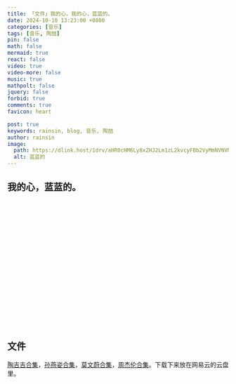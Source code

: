 ```yaml
---
title: 「文件」我的心，我的心，蓝蓝的。
date: 2024-10-10 13:23:00 +0800
categories: [音乐]
tags: [音乐, 陶喆]
pin: false
math: false
mermaid: true
react: false
video: true
video-more: false
music: true
mathpolt: false
jquery: false
forbid: true
comments: true
favicon: heart

post: true
keywords: rainsin, blog, 音乐, 陶喆
author: rainsin
image:
  path: https://dlink.host/1drv/aHR0cHM6Ly8xZHJ2Lm1zL2kvcyFBb2VyMmNVNVNsT0ZpWUVVU3ZFdndYMkRiM2VfRmc_ZT1EVzgwVVk.jpg
  alt: 蓝蓝的
---
```


## 我的心，蓝蓝的。

<div id="blue" style="width: 100%;aspect-ratio: 1920 / 1080;margin:20px 0;"></div>

<div id="player"></div>

<script>
window.load_event = {
    ...window.load_event,
    player_video: () => {

      new Artplayer({
        container: '#blue',
        url: 'https://file.rainsin.cn/d/blog/music/%E6%B2%99%E6%BB%A9.mov',
        theme: "#1677b3",
          autoMini: true,
          flip: true,
          playbackRate: true,
          screenshot: true,
          hotkey: true,
          pip: true,
          mutex: true,
          fullscreen: true,
          fullscreenWeb: true,
          miniProgressBar: true,
          playsInline: true,
          setting: true,
          autoOrientation: true,
      });

      const ap = new APlayer({
    container: document.getElementById('player'),
    mini: false,
    autoplay: false,
    theme: '#FADFA3',
    loop: 'all',
    order: 'random',
    preload: 'auto',
    volume: 0.7,
    mutex: true,
    listFolded: false,
    listMaxHeight: 90,
    lrcType: 3,
    audio: [
  {
    name: '云宫迅音',
    artist: '许镜清',
    url: 'https://file.rainsin.cn/d/blog/music/1986%20-《西游记-电视剧配乐原声》[disc1]/1-%20云宫迅音-电视剧《西游记》片头曲%20–%20许镜清.flac\r'
  },
  {
    name: '大圣歌',
    artist: '胡寅寅',
    url: 'https://file.rainsin.cn/d/blog/music/1986%20-《西游记-电视剧配乐原声》[disc1]/2-%20大圣歌-《西游记》电视剧插曲%20–%20胡寅寅.flac\r'
  },
  {
    name: '五百年沧海桑田',
    artist: '郁钧剑',
    url: 'https://file.rainsin.cn/d/blog/music/1986%20-《西游记-电视剧配乐原声》[disc1]/3-%20五百年沧海桑田-《西游记》电视剧插曲%20–%20郁钧剑.mp3\r'
  },
  {
    name: '走啊走',
    artist: '周立夫',
    url: 'https://file.rainsin.cn/d/blog/music/1986%20-《西游记-电视剧配乐原声》[disc1]/4-%20走啊走-《西游记》电视剧插曲%20-%20周立夫.mp3\r'
  },
  {
    name: '敢问路在何方',
    artist: '蒋大为',
    url: 'https://file.rainsin.cn/d/blog/music/1986%20-《西游记-电视剧配乐原声》[disc1]/5-%20敢问路在何方-《西游记》电视剧插曲%20–%20蒋大为.flac\r'
  },
  {
    name: '吹不散这点点愁',
    artist: '郁钧剑',
    url: 'https://file.rainsin.cn/d/blog/music/1986%20-《西游记-电视剧配乐原声》[disc1]/6-%20吹不散这点点愁-《西游记》电视剧插曲%20–%20郁钧剑.mp3\r'
  },
  {
    name: '女儿情',
    artist: '吴静',
    url: 'https://file.rainsin.cn/d/blog/music/1986%20-《西游记-电视剧配乐原声》[disc1]/7-%20女儿情-《西游记》电视剧插曲%20-%20吴静.mp3\r'
  },
  {
    name: '别亦难',
    artist: '吴静',
    url: 'https://file.rainsin.cn/d/blog/music/1986%20-《西游记-电视剧配乐原声》[disc1]/8-%20别亦难-电视剧《西游记》插曲%20–%20吴静.flac\r'
  },
  {
    name: '迟重瑞',
    artist: '许镜清',
    url: 'https://file.rainsin.cn/d/blog/music/1986%20-《西游记-电视剧配乐原声》[disc1]/9-%20晴空月儿明-《西游记》电视剧插曲%20–%20迟重瑞.flac\r'
  },
  {
    name: '何必西天万里遥',
    artist: '吴静',
    url: 'https://file.rainsin.cn/d/blog/music/1986%20-《西游记-电视剧配乐原声》[disc1]/10-%20何必西天万里遥-《西游记》电视剧插曲%20–%20吴静.flac\r'
  },
  {
    name: '天竺少女',
    artist: '李玲玉',
    url: 'https://file.rainsin.cn/d/blog/music/1986%20-《西游记-电视剧配乐原声》[disc1]/11-%20天竺少女-《西游记》电视剧插曲%20–%20李玲玉.flac\r'
  },
  {
    name: '青青菩提树',
    artist: '李静娴',
    url: 'https://file.rainsin.cn/d/blog/music/1986%20-《西游记-电视剧配乐原声》[disc1]/12-%20青青菩提树-《西游记》电视剧插曲%20–%20李静娴.flac\r'
  },
  {
    name: '无底船歌',
    artist: '叶矛',
    url: 'https://file.rainsin.cn/d/blog/music/1986%20-《西游记-电视剧配乐原声》[disc1]/13-%20无底船歌-《西游记》电视剧插曲%20–%20叶矛.mp3\r'
  },
  {
    name: '取经归来',
    artist: '蒋大为',
    url: 'https://file.rainsin.cn/d/blog/music/1986%20-《西游记-电视剧配乐原声》[disc1]/14-%20取经归来-《西游记》电视剧插曲%20–%20蒋大为.flac\r'
  },
  {
    name: '快乐的花果山',
    artist: '许镜清',
    url: 'https://file.rainsin.cn/d/blog/music/1986%20-《西游记-电视剧配乐原声》[disc1]/15-%20快乐的花果山-《西游记》%20电视剧配乐%20–%20许镜清.mp3\r'
  },
  {
    name: '初称美猴王',
    artist: '许镜清',
    url: 'https://file.rainsin.cn/d/blog/music/1986%20-《西游记-电视剧配乐原声》[disc2]/01-%20初称美猴王-《西游记》电视剧配乐%20–%20许镜清.flac\r'
  },
  {
    name: '三星洞学艺',
    artist: '许镜清',
    url: 'https://file.rainsin.cn/d/blog/music/1986%20-《西游记-电视剧配乐原声》[disc2]/02-%20三星洞学艺-《西游记》电视剧配乐%20–%20许镜清.flac\r'
  },
  {
    name: '招安上天庭',
    artist: '许镜清',
    url: 'https://file.rainsin.cn/d/blog/music/1986%20-《西游记-电视剧配乐原声》[disc2]/03-%20招安上天庭-《西游记》电视剧配乐%20–%20许镜清.mp3\r'
  },
  {
    name: '金殿戏巨灵',
    artist: '许镜清',
    url: 'https://file.rainsin.cn/d/blog/music/1986%20-《西游记-电视剧配乐原声》[disc2]/04-%20金殿戏巨灵-《西游记》电视剧配乐%20–%20许镜清.flac\r'
  },
  {
    name: '上任弼马温',
    artist: '许镜清',
    url: 'https://file.rainsin.cn/d/blog/music/1986%20-《西游记-电视剧配乐原声》[disc2]/05-%20上任弼马温-《西游记》电视剧配乐%20–%20许镜清.flac\r'
  },
  {
    name: '大圣游天宫',
    artist: '许镜清',
    url: 'https://file.rainsin.cn/d/blog/music/1986%20-《西游记-电视剧配乐原声》[disc2]/06-%20大圣游天宫-《西游记》电视剧插曲%20–%20许镜清.mp3\r'
  },
  {
    name: '助兴鹤仙舞',
    artist: '许镜清',
    url: 'https://file.rainsin.cn/d/blog/music/1986%20-《西游记-电视剧配乐原声》[disc2]/07-%20助兴鹤仙舞-《西游记》电视剧配乐%20–%20许镜清.mp3\r'
  },
  {
    name: '天王琵琶曲',
    artist: '许镜清',
    url: 'https://file.rainsin.cn/d/blog/music/1986%20-《西游记-电视剧配乐原声》[disc2]/08-%20天王琵琶曲-《西游记》电视剧配乐%20–%20许镜清.flac\r'
  },
  {
    name: '杨戬擒悟空',
    artist: '许镜清',
    url: 'https://file.rainsin.cn/d/blog/music/1986%20-《西游记-电视剧配乐原声》[disc2]/09-%20杨戬擒悟空-《西游记》电视剧配乐%20–%20许镜清.flac\r'
  },
  {
    name: '玉帝升朝堂',
    artist: '许镜清',
    url: 'https://file.rainsin.cn/d/blog/music/1986%20-《西游记-电视剧配乐原声》[disc2]/10-%20玉帝升朝堂-《西游记》电视剧配乐%20–%20许镜清.flac\r'
  },
  {
    name: '庆功天仙曲',
    artist: '许镜清',
    url: 'https://file.rainsin.cn/d/blog/music/1986%20-《西游记-电视剧配乐原声》[disc2]/11-%20庆功天仙曲-《西游记》电视剧配乐%20–%20许镜清.flac\r'
  },
  {
    name: '庆功天仙曲二',
    artist: '许镜清',
    url: 'https://file.rainsin.cn/d/blog/music/1986%20-《西游记-电视剧配乐原声》[disc2]/12-%20庆功天仙曲二-《西游记》电视剧配乐%20–%20许镜清.mp3\r'
  },
  {
    name: '绣球选佳婿',
    artist: '许镜清',
    url: 'https://file.rainsin.cn/d/blog/music/1986%20-《西游记-电视剧配乐原声》[disc2]/13-%20绣球选佳婿-《西游记》电视剧配乐%20–%20许镜清.mp3\r'
  },
  {
    name: '赴任遭祸变',
    artist: '许镜清',
    url: 'https://file.rainsin.cn/d/blog/music/1986%20-《西游记-电视剧配乐原声》[disc2]/14-%20赴任遭祸变-《西游记》电视剧配乐%20–%20许镜清.flac\r'
  },
  {
    name: '玄奘初长成',
    artist: '许镜清',
    url: 'https://file.rainsin.cn/d/blog/music/1986%20-《西游记-电视剧配乐原声》[disc2]/15-%20玄奘初长成-《西游记》电视剧配乐%20–%20许镜清.flac\r'
  },
  {
    name: '圣僧朝唐皇',
    artist: '许镜清',
    url: 'https://file.rainsin.cn/d/blog/music/1986%20-《西游记-电视剧配乐原声》[disc2]/16-%20圣僧朝唐皇-《西游记》电视剧配乐%20–%20许镜清.flac\r'
  },
  {
    name: '观音院露宝',
    artist: '许镜清',
    url: 'https://file.rainsin.cn/d/blog/music/1986%20-《西游记-电视剧配乐原声》[disc2]/17-%20观音院露宝-《西游记》电视剧配乐%20–%20许镜清.flac\r'
  },
  {
    name: '天蓬戏嫦娥',
    artist: '许镜清',
    url: 'https://file.rainsin.cn/d/blog/music/1986%20-《西游记-电视剧配乐原声》[disc2]/18-%20天蓬戏嫦娥-《西游记》电视剧配乐%20–%20许镜清.flac\r'
  },
  {
    name: '三美戏八戒',
    artist: '许镜清',
    url: 'https://file.rainsin.cn/d/blog/music/1986%20-《西游记-电视剧配乐原声》[disc2]/19-%20三美戏八戒-《西游记》电视剧配乐%20–%20许镜清.flac\r'
  },
  {
    name: '搜寻人参果',
    artist: '许镜清',
    url: 'https://file.rainsin.cn/d/blog/music/1986%20-《西游记-电视剧配乐原声》[disc2]/20-%20搜寻人参果-《西游记》电视剧配乐%20–%20许镜清.mp3\r'
  },
  {
    name: '人参果树',
    artist: '许镜清',
    url: 'https://file.rainsin.cn/d/blog/music/1986%20-《西游记-电视剧配乐原声》[disc2]/21-%20人参果树-《西游记》电视剧配乐%20–%20许镜清.flac\r'
  },
  {
    name: '仙童斥四僧',
    artist: '许镜清',
    url: 'https://file.rainsin.cn/d/blog/music/1986%20-《西游记-电视剧配乐原声》[disc2]/22-%20仙童斥四僧-《西游记》电视剧配乐%20–%20许镜清.flac\r'
  },
  {
    name: '重回三星观',
    artist: '许镜清',
    url: 'https://file.rainsin.cn/d/blog/music/1986%20-《西游记-电视剧配乐原声》[disc2]/23-%20重回三星观-《西游记》电视剧配乐%20–%20许镜清.flac\r'
  },
  {
    name: '荒山入魔窟',
    artist: '许镜清',
    url: 'https://file.rainsin.cn/d/blog/music/1986%20-《西游记-电视剧配乐原声》[disc2]/24-%20荒山入魔窟-《西游记》电视剧配乐%20–%20许镜清.mp3\r'
  },
  {
    name: '百花羞遇险',
    artist: '许镜清',
    url: 'https://file.rainsin.cn/d/blog/music/1986%20-《西游记-电视剧配乐原声》[disc2]/25-%20百花羞遇险-《西游记》电视剧配乐%20–%20许镜清.flac\r'
  },
  {
    name: '白龙刺黄袍',
    artist: '许镜清',
    url: 'https://file.rainsin.cn/d/blog/music/1986%20-《西游记-电视剧配乐原声》[disc2]/26-%20白龙刺黄袍-《西游记》电视剧配乐%20–%20许镜清.flac\r'
  },
  {
    name: '虎力登祭坛',
    artist: '许镜清',
    url: 'https://file.rainsin.cn/d/blog/music/1986%20-《西游记-电视剧配乐原声》[disc2]/27-%20虎力登祭坛-《西游记》电视剧配乐%20–%20许镜清.mp3\r'
  },
  {
    name: '幽深琵琶洞',
    artist: '许镜清',
    url: 'https://file.rainsin.cn/d/blog/music/1986%20-《西游记-电视剧配乐原声》[disc2]/28-%20幽深琵琶洞-《西游记》电视剧配乐%20–%20许镜清.flac\r'
  },
  {
    name: '蝎子精献艺',
    artist: '许镜清',
    url: 'https://file.rainsin.cn/d/blog/music/1986%20-《西游记-电视剧配乐原声》[disc2]/29-%20蝎子精献艺-《西游记》电视剧配乐%20–%20许镜清.mp3\r'
  },
  {
    name: '梦中会御弟',
    artist: '许镜清',
    url: 'https://file.rainsin.cn/d/blog/music/1986%20-《西游记-电视剧配乐原声》[disc2]/30-%20梦中会御弟-《西游记》电视剧配乐%20–%20许镜清.mp3\r'
  },
  {
    name: '铁扇剑释怀',
    artist: '许镜清',
    url: 'https://file.rainsin.cn/d/blog/music/1986%20-《西游记-电视剧配乐原声》[disc2]/31-%20铁扇剑释怀-《西游记》电视剧配乐%20–%20许镜清.mp3\r'
  },
  {
    name: '端午横祸生',
    artist: '许镜清',
    url: 'https://file.rainsin.cn/d/blog/music/1986%20-《西游记-电视剧配乐原声》[disc2]/32-%20端午横祸生-《西游记》电视剧配乐%20–%20许镜清.flac\r'
  },
  {
    name: '无底洞游园',
    artist: '许镜清',
    url: 'https://file.rainsin.cn/d/blog/music/1986%20-《西游记-电视剧配乐原声》[disc2]/33-%20无底洞游园-《西游记》电视剧配乐%20–%20许镜清.flac'
  }
]
});
    }
}
</script>

## 文件

[陶吉吉合集](https://pan.quark.cn/s/49d07c90357b)，[孙燕姿合集](https://pan.quark.cn/s/ba175104602a)，[莫文蔚合集](https://pan.quark.cn/s/f4c8ea5c5d6d)，[周杰伦合集](https://pan.quark.cn/s/9d84384ac35a)。下载下来放在网易云的云盘里。